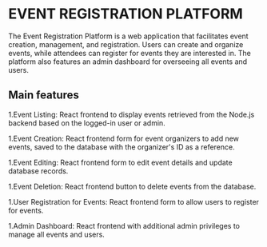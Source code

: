 # EVENT REGISTRATION PLATFORM

The Event Registration Platform is a web application that facilitates event creation, management, and registration. Users can create and organize events, while attendees can register for events they are interested in. The platform also features an admin dashboard for overseeing all events and users.

## Main features

1.Event Listing:
React frontend to display events retrieved from the Node.js backend based on the logged-in user or admin.

1.Event Creation:
React frontend form for event organizers to add new events, saved to the database with the organizer's ID as a reference.

1.Event Editing:
React frontend form to edit event details and update database records.

1.Event Deletion:
React frontend button to delete events from the database.

1.User Registration for Events:
React frontend form to allow users to register for events.

1.Admin Dashboard:
React frontend with additional admin privileges to manage all events and users.
